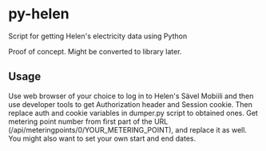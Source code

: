 py-helen
========

Script for getting Helen's electricity data using Python

Proof of concept. Might be converted to library later.

Usage
-----

Use web browser of your choice to log in to Helen's Sävel Mobiili and then use developer tools to get Authorization header and Session cookie. Then replace auth and cookie variables in dumper.py script to obtained ones. Get metering point number from first part of the URL (/api/meteringpoints/0/YOUR_METERING_POINT), and replace it as well. You might also want to set your own start and end dates.
